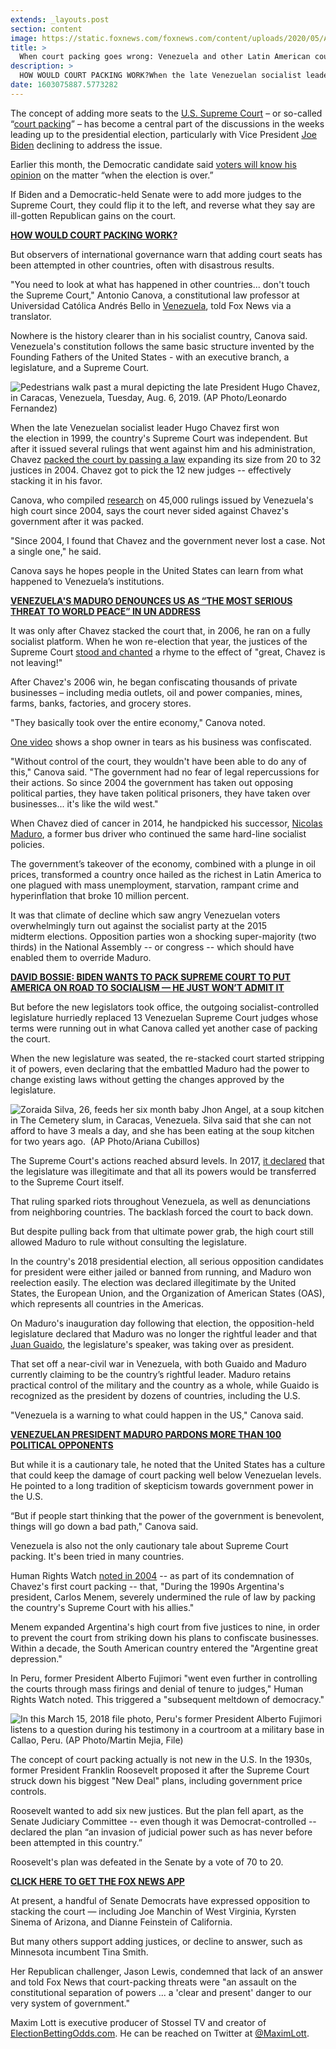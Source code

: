 ```yaml
--- 
extends: _layouts.post 
section: content 
image: https://static.foxnews.com/foxnews.com/content/uploads/2020/05/AP20114597804268.jpg 
title: > 
  When court packing goes wrong: Venezuela and other Latin American countries offer sobering reality 
description: > 
  HOW WOULD COURT PACKING WORK?When the late Venezuelan socialist leader Hugo Chavez first won the election in 1999, the country's Supreme Court was independent.In 2017, it declared that the legislature was illegitimate and that all its powers would be transferred to the Supreme Court itself.Venezuela is also not the only cautionary tale about Supreme Court packing.The concept of court packing actually is not new in the U.S. 
date: 1603075887.5773282 
--- 
```

<div><p class="speakable">The concept&#160;of adding more seats to the <a href="https://www.foxnews.com/category/politics/judiciary/supreme-court" target="_blank">U.S. Supreme Court</a> &#8211; or so-called &#8220;<a href="https://www.foxnews.com/politics/how-would-court-packing-work" target="_blank">court packing</a>&#8221; &#8211; has become a central part of the discussions in the weeks leading up to the presidential election, particularly with Vice President <a href="https://www.foxnews.com/category/person/joe-biden" target="_blank">Joe Biden</a> declining to address the issue.</p><p class="ad gam"></p><p class="ad gam"></p><p class="ad gam"></p><p class="speakable">Earlier this month, the Democratic candidate said <a href="https://www.foxnews.com/politics/biden-voters-deserve-packing-supreme-court" target="_blank">voters will know his opinion</a> on the matter &#8220;when the election is over.&#8221;</p><p>If Biden and a Democratic-held Senate were to add more judges to the Supreme Court, they could flip it to the left, and reverse what they say are ill-gotten Republican gains on the court.</p><p><strong><a href="https://www.foxnews.com/politics/how-would-court-packing-work" target="_blank">HOW WOULD COURT PACKING WORK?</a></strong></p><p class="ad gam"></p><p>But observers of international governance warn that adding court seats has been attempted in other countries, often with disastrous results.</p><p class="ad gam"></p><p>"You need to look at what has happened in other countries... don't touch the Supreme Court," Antonio Canova, a constitutional law professor at Universidad Cat&#243;lica Andr&#233;s Bello in <a href="https://www.foxnews.com/category/topic/venezuelan-political-crisis" target="_blank">Venezuela</a>, told Fox News&#160;via a translator.</p><p>Nowhere is the history clearer than in his socialist country, Canova said. Venezuela's constitution follows the same basic structure invented by the Founding Fathers of the United States -&#160;with an executive branch, a legislature, and a Supreme Court.</p><p class="ad gam"></p><img src="https://a57.foxnews.com/static.foxnews.com/foxnews.com/content/uploads/2019/08/640/320/AP19218692041673.jpg?ve=1&amp;tl=1" alt="Pedestrians walk past a mural depicting the late President Hugo Chavez, in Caracas, Venezuela, Tuesday, Aug. 6, 2019. (AP Photo/Leonardo Fernandez)"><p>When the late Venezuelan socialist leader Hugo Chavez first won the&#160;election in 1999, the country's Supreme Court was independent. But after it issued several rulings that went against him and his administration, Chavez <a href="https://urldefense.proofpoint.com/v2/url?u=https-3A__www.hrw.org_news_2004_12_13_venezuela-2Dchavez-2Dallies-2Dpack-2Dsupreme-2Dcourt&amp;d=DwMFaQ&amp;c=cnx1hdOQtepEQkpermZGwQ&amp;r=1VuYy94q17Nyxup_k3PllI0QJKobRmH-S5W4qLVouJc&amp;m=Cl3hSANg2tTUE2QSD9d5kdEkhndIyUO4hst6LucQ3P4&amp;s=VYKB3J9LNdU5jhke_Eec7x8v6sDU6Hm1G0F-WXxKEsc&amp;e=">packed the court by passing a law</a> expanding its size from 20 to 32 justices in 2004. Chavez got to pick the 12 new judges -- effectively stacking it in his favor.</p><p class="ad gam"></p><p>Canova, who compiled&#160;<a href="https://urldefense.proofpoint.com/v2/url?u=https-3A__www.amazon.com_TSJ-2Dservicio-2Drevoluci-25C3-25B3n-2Dcriterios-2Dvenezolano-2Debook_dp_B00ZQLNBF4_ref-3Dtmm-5Fkin-5Fswatch-5F0-3F-5Fencoding-3DUTF8-26qid-3D-26sr-3D&amp;d=DwMFaQ&amp;c=cnx1hdOQtepEQkpermZGwQ&amp;r=1VuYy94q17Nyxup_k3PllI0QJKobRmH-S5W4qLVouJc&amp;m=Cl3hSANg2tTUE2QSD9d5kdEkhndIyUO4hst6LucQ3P4&amp;s=Mu_1uMGQPlbge0XhJezlsIaxbfRq85RzE264lWQVch8&amp;e=">research</a> on 45,000 rulings issued by Venezuela's high court since 2004, says the court&#160;never sided against Chavez's government after it was packed.</p><p class="ad gam"></p><p>"Since 2004, I found that Chavez and the government never lost a case. Not a single one," he said.</p><p class="ad gam"></p><p>Canova says he hopes people in the United States can learn from what happened to Venezuela&#8217;s institutions.</p><p><strong><a href="https://www.foxnews.com/world/maduro-denounces-the-u-s-as-the-most-serious-threat-to-world-peace-in-un-address" target="_blank">VENEZUELA'S MADURO DENOUNCES US AS &#8220;THE MOST SERIOUS THREAT TO WORLD PEACE&#8221; IN UN ADDRESS</a></strong></p><p>It was only after Chavez stacked the court that, in 2006, he ran on a fully socialist platform. When he won re-election that year, the justices of the Supreme Court <a href="https://urldefense.proofpoint.com/v2/url?u=https-3A__armando.info_Reportajes_Details_151&amp;d=DwMFaQ&amp;c=cnx1hdOQtepEQkpermZGwQ&amp;r=1VuYy94q17Nyxup_k3PllI0QJKobRmH-S5W4qLVouJc&amp;m=Cl3hSANg2tTUE2QSD9d5kdEkhndIyUO4hst6LucQ3P4&amp;s=Hpei94jvuDVnJvGX1EdNYp2ACzi2HzoqabF1Td39qCo&amp;e=">stood and chanted</a> a rhyme to the effect of "great, Chavez is not leaving!"</p><p class="ad gam"></p><p class="ad gam"></p><p>After Chavez's 2006 win, he began confiscating thousands of private businesses &#8211; including media outlets, oil and power companies, mines, farms, banks, factories, and grocery stores.</p><p>"They basically took over the entire economy," Canova noted.</p><p class="ad gam"></p><p><a href="https://urldefense.proofpoint.com/v2/url?u=https-3A__www.youtube.com_watch-3Fv-3D5rbW3yhC1Mw-26feature-3Dyoutu.be-26t-3D94&amp;d=DwMFaQ&amp;c=cnx1hdOQtepEQkpermZGwQ&amp;r=1VuYy94q17Nyxup_k3PllI0QJKobRmH-S5W4qLVouJc&amp;m=Cl3hSANg2tTUE2QSD9d5kdEkhndIyUO4hst6LucQ3P4&amp;s=gNW4ZW1GFBXGPn8U97vFFGKi-gk1cS2xA8TycTrBMkM&amp;e=">One video</a> shows a shop owner in tears as his business was confiscated.</p><p class="ad gam"></p><p>"Without control of the court, they wouldn't have been able to do any of this," Canova said.&#160;"The government had no fear of legal repercussions for their actions. So since 2004 the government has taken out opposing political parties, they have taken political prisoners, they have taken over businesses... it's like the wild west."</p><p class="ad gam"></p><p>When Chavez died of cancer in 2014, he&#160;handpicked his successor, <a href="https://www.foxnews.com/world/who-is-nicolas-maduro-what-to-know-about-venezuelas-socialist-leader" target="_blank">Nicolas Maduro</a>, a former bus driver who continued the same hard-line socialist policies.</p><p>The government&#8217;s takeover of the economy, combined with a plunge in oil prices, transformed a country once hailed as the richest in Latin America to one plagued with mass unemployment, starvation, rampant crime and hyperinflation that broke 10 million percent.</p><p class="ad gam"></p><p>It was that climate of decline which saw&#160;angry Venezuelan voters overwhelmingly turn&#160;out against the socialist party at the 2015 midterm&#160;elections. Opposition parties won a shocking super-majority (two thirds) in the National Assembly -- or congress -- which should have enabled them to override Maduro.</p><p><strong><a href="https://www.foxnews.com/opinion/biden-supreme-court-david-bossie" target="_blank">DAVID BOSSIE: BIDEN WANTS TO PACK SUPREME COURT TO PUT AMERICA ON ROAD TO SOCIALISM &#8212; HE JUST WON&#8217;T ADMIT IT</a></strong></p><p class="ad gam"></p><p>But before the new legislators took office, the outgoing socialist-controlled legislature hurriedly replaced 13 Venezuelan Supreme Court judges whose terms were running out&#160;in what Canova called yet another case of packing the court.</p><p class="ad gam"></p><p class="ad gam"></p><p>When the new legislature was seated, the re-stacked court started stripping it of powers, even declaring that the embattled Maduro had the power to change existing laws without getting the changes approved by the legislature.</p><img src="https://a57.foxnews.com/static.foxnews.com/foxnews.com/content/uploads/2020/03/640/320/cb8e62f9-AP20059732506448.jpg?ve=1&amp;tl=1" alt="Zoraida Silva, 26, feeds her six month baby Jhon Angel, at a soup kitchen in The Cemetery slum, in Caracas, Venezuela. Silva said that she can not afford to have 3 meals a day, and she has been eating at the soup kitchen for two years ago.&#160; (AP Photo/Ariana Cubillos)"><p>The Supreme Court's actions reached absurd levels. In 2017, <a href="https://urldefense.proofpoint.com/v2/url?u=https-3A__www.npr.org_sections_thetwo-2Dway_2017_03_30_522123611_venezuelan-2Dpolitical-2Dcrisis-2Dgrows-2Dafter-2Dhigh-2Dcourt-2Ddissolves-2Dcongress&amp;d=DwMFaQ&amp;c=cnx1hdOQtepEQkpermZGwQ&amp;r=1VuYy94q17Nyxup_k3PllI0QJKobRmH-S5W4qLVouJc&amp;m=Cl3hSANg2tTUE2QSD9d5kdEkhndIyUO4hst6LucQ3P4&amp;s=QVT7HspPrycjPp4ynDb2xUOhqQt0G3UW9GUdSIptTi4&amp;e=">it declared</a> that the legislature was illegitimate and that all its powers would be transferred to the Supreme Court itself.</p><p>That ruling sparked riots throughout Venezuela, as well as denunciations from neighboring countries. The backlash forced the court to back down.</p><p class="ad gam"></p><p class="ad gam"></p><p>But despite pulling back from that ultimate power grab, the high court still allowed Maduro to rule without consulting the legislature.</p><p>In the country's 2018 presidential election, all serious opposition candidates for president were either jailed or banned from running, and Maduro won reelection easily. The election was declared illegitimate by the United States, the European Union, and the Organization of American States (OAS), which represents all countries in the Americas.</p><p>On Maduro's&#160;inauguration day following that election, the opposition-held legislature declared that Maduro was no longer the rightful leader and that <a href="https://www.foxnews.com/world/juan-guaido-what-to-know-about-venezuelas-opposition-leader" target="_blank">Juan Guaido</a>, the legislature's speaker, was taking over as president.</p><p class="ad gam"></p><p>That set off a near-civil war in Venezuela, with both Guaido and Maduro currently claiming to be the country&#8217;s rightful leader. Maduro retains practical control of the military and the country as a whole, while Guaido is recognized as the president by dozens of countries, including the U.S.</p><p class="ad gam"></p><p class="ad gam"></p><p>"Venezuela is a warning to what could happen in the US," Canova said.</p><p><strong><a href="https://www.foxnews.com/world/venezuelan-president-maduro-pardons-over-100-political-opponents" target="_blank">VENEZUELAN PRESIDENT MADURO PARDONS MORE THAN 100 POLITICAL OPPONENTS</a></strong></p><p class="ad gam"></p><p>But while it is a cautionary tale, he noted that the United States has&#160;a culture that could keep the damage of court packing well below Venezuelan levels. He pointed to a long tradition of skepticism towards government power in the U.S.</p><p>&#8220;But if people start thinking that the power of the government is benevolent, things will go down a bad path," Canova said.</p><p class="ad gam"></p><p>Venezuela is also not the only cautionary tale about&#160;Supreme Court packing. It's been tried in many countries.&#160;</p><p class="ad gam"></p><p>Human Rights Watch&#160;<a href="https://urldefense.proofpoint.com/v2/url?u=https-3A__www.hrw.org_news_2004_06_21_court-2Dpacking-2Dlaw-2Dthreatens-2Dvenezuelan-2Ddemocracy&amp;d=DwMFaQ&amp;c=cnx1hdOQtepEQkpermZGwQ&amp;r=1VuYy94q17Nyxup_k3PllI0QJKobRmH-S5W4qLVouJc&amp;m=Cl3hSANg2tTUE2QSD9d5kdEkhndIyUO4hst6LucQ3P4&amp;s=pkauTqYtFNegXs_YWteoyO-Sj54JVcaNyWHwhBKcZeU&amp;e=">noted in 2004</a> -- as part of its condemnation of Chavez's first court packing -- that, "During the 1990s Argentina's president, Carlos Menem, severely undermined the rule of law by packing the country's Supreme Court with his allies."&#160;</p><p>Menem expanded Argentina's high court from five&#160;justices to nine, in order to prevent the court from striking down his plans to confiscate businesses. Within a decade, the South American country entered the "Argentine great depression."</p><p class="ad gam"></p><p>In Peru, former President Alberto Fujimori "went even further in controlling the courts through mass firings and denial of tenure to judges," Human Rights Watch noted. This triggered a "subsequent meltdown of democracy."</p><p class="ad gam"></p><p class="ad gam"></p><img src="https://a57.foxnews.com/static.foxnews.com/foxnews.com/content/uploads/2018/10/640/320/ContentBroker_contentid-d5bf286658864a1082dbc925479a1767.png?ve=1&amp;tl=1" alt="In this March 15, 2018 file photo, Peru's former President Alberto Fujimori listens to a question during his testimony in a courtroom at a military base in Callao, Peru. (AP Photo/Martin Mejia, File)"><p>The concept of court packing&#160;actually is&#160;not new in&#160;the U.S.&#160;In the 1930s, former President Franklin Roosevelt proposed it after the Supreme Court struck down his biggest "New Deal" plans, including government price controls.</p><p>Roosevelt wanted to add six new justices. But the plan fell apart, as the Senate Judiciary Committee -- even though it was Democrat-controlled -- declared the plan &#8220;an invasion of judicial power such as has never before been attempted in this country.&#8221;&#160;</p><p>Roosevelt's plan was defeated in the Senate by a vote of 70 to 20.</p><p class="ad gam"></p><p><a href="https://foxnews.onelink.me/xLDS?pid=AppArticleLink&amp;af_dp=foxnewsaf%3A%2F%2F&amp;af_web_dp=https%3A%2F%2Fwww.foxnews.com%2Fapps-products" target="_blank"><strong>CLICK HERE TO GET THE FOX NEWS APP</strong></a></p><p class="ad gam"></p><p>At present, a handful of Senate Democrats have expressed opposition to stacking the court &#8212; including Joe Manchin of West Virginia, Kyrsten Sinema of&#160;Arizona, and Dianne Feinstein of California.</p><p>But many others support adding justices, or decline to answer, such as Minnesota incumbent Tina Smith.</p><p class="ad gam"></p><p class="ad gam"></p><p>Her Republican challenger, Jason Lewis, condemned that lack of an answer and told Fox News&#160;that court-packing threats were "an assault on the constitutional separation of powers ... a 'clear and present' danger to our very system of government."</p><p>Maxim Lott is executive producer of Stossel TV and creator of <a href="https://urldefense.proofpoint.com/v2/url?u=http-3A__ElectionBettingOdds.com&amp;d=DwMFaQ&amp;c=cnx1hdOQtepEQkpermZGwQ&amp;r=1VuYy94q17Nyxup_k3PllI0QJKobRmH-S5W4qLVouJc&amp;m=Cl3hSANg2tTUE2QSD9d5kdEkhndIyUO4hst6LucQ3P4&amp;s=870xIJGZgLn_bUXP2tMYCMas0ogEBv6A0p6SyeuDyAI&amp;e=">ElectionBettingOdds.com</a>. He can be reached on Twitter at <a href="https://urldefense.proofpoint.com/v2/url?u=https-3A__twitter.com_maximlott&amp;d=DwMFaQ&amp;c=cnx1hdOQtepEQkpermZGwQ&amp;r=1VuYy94q17Nyxup_k3PllI0QJKobRmH-S5W4qLVouJc&amp;m=Cl3hSANg2tTUE2QSD9d5kdEkhndIyUO4hst6LucQ3P4&amp;s=y8iP4vhbi5MesZCQBACKkCQ3k8DADYlGzGkqf7jNNFQ&amp;e=">@MaximLott</a>.</p><p class="ad gam"></p></div>